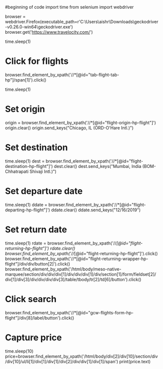 #beginning of code
import time
from selenium import webdriver

browser = webdriver.Firefox(executable_path=r'C:\Users\aishr\Downloads\geckodriver-v0.26.0-win64\geckodriver.exe')
browser.get('https://www.travelocity.com/')

time.sleep(1)
# Click for flights
browser.find_element_by_xpath('//*[@id="tab-flight-tab-hp"]/span[1]').click()

time.sleep(1)
# Set origin
origin = browser.find_element_by_xpath('//*[@id="flight-origin-hp-flight"]')
origin.clear()
origin.send_keys("Chicago, IL (ORD-O'Hare Intl.)")

# Set destination
time.sleep(1)
dest = browser.find_element_by_xpath('//*[@id="flight-destination-hp-flight"]')
dest.clear()
dest.send_keys("Mumbai, India (BOM-Chhatrapati Shivaji Intl.)")

# Set departure date
time.sleep(1)
ddate = browser.find_element_by_xpath('//*[@id="flight-departing-hp-flight"]')
ddate.clear()
ddate.send_keys("12/16/2019")

# Set return date
time.sleep(1)
rdate = browser.find_element_by_xpath('//*[@id="flight-returning-hp-flight"]')
rdate.clear()
browser.find_element_by_xpath('//*[@id="flight-returning-hp-flight"]').click()
browser.find_element_by_xpath('//*[@id="flight-returning-wrapper-hp-flight"]/div/div/button[2]').click()
browser.find_element_by_xpath('/html/body/meso-native-marquee/section/div/div/div[1]/div/div/div[1]/div/section[1]/form/fieldset[2]/div[1]/div[3]/div/div/div/div[3]/table/tbody/tr[2]/td[6]/button').click()

# Click search
browser.find_element_by_xpath('//*[@id="gcw-flights-form-hp-flight"]/div[8]/label/button').click()

# Capture price
time.sleep(10)
price=browser.find_element_by_xpath('/html/body/div[2]/div[10]/section/div/div[10]/ul/li[1]/div[1]/div[1]/div[2]/div/div[1]/div[1]/span')
print(price.text)
